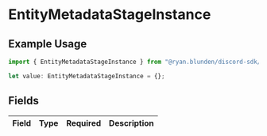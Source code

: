 # EntityMetadataStageInstance

## Example Usage

```typescript
import { EntityMetadataStageInstance } from "@ryan.blunden/discord-sdk/models/components";

let value: EntityMetadataStageInstance = {};
```

## Fields

| Field       | Type        | Required    | Description |
| ----------- | ----------- | ----------- | ----------- |